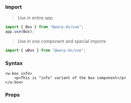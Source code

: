 ### Import

> Use in entire app

```js
import { Box } from "@warp-ds/vue";
app.use(Box);
```

> Use in one component and special imports

```js
import { wBox } from "@warp-ds/vue";
```

### Syntax

```vue
<w-box info>
    <p>This is "info" variant of the box component</p>
</w-box>
```

### Props

<api-table type=vue component="Box" />
